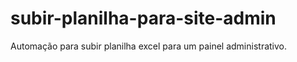# subir-planilha-para-site-admin
Automação para subir planilha excel para um painel administrativo.
